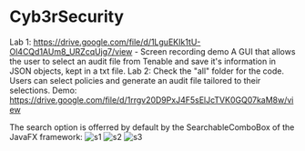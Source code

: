 # Cyb3rSecurity
Lab 1:
https://drive.google.com/file/d/1LguEKIk1tU-Ol4CQd1AUm8_URZcqUjg7/view - Screen recording demo
A GUI that allows the user to select an audit file from Tenable and save it's information in JSON objects, kept in a txt file.
Lab 2:
Check the "all" folder for the code. Users can select policies and generate an audit file tailored to their selections.
Demo: https://drive.google.com/file/d/1rrgv20D9PxJ4F5sElJcTVK0GQ07kaM8w/view

The search option is offerred by default by the SearchableComboBox of the JavaFX framework:
![s1](https://user-images.githubusercontent.com/56108881/137614743-6000a46d-2d3d-41cb-9639-11c2926e0a80.png)
![s2](https://user-images.githubusercontent.com/56108881/137614749-ac25c9b0-ce6a-422a-9f0e-40937430e80b.png)
![s3](https://user-images.githubusercontent.com/56108881/137614753-78ab2244-70e4-4813-9357-68a0e97e9546.png)
